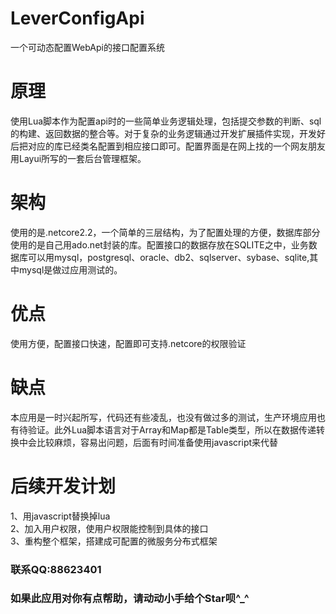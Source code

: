 # LeverConfigApi
一个可动态配置WebApi的接口配置系统

# 原理
使用Lua脚本作为配置api时的一些简单业务逻辑处理，包括提交参数的判断、sql的构建、返回数据的整合等。对于复杂的业务逻辑通过开发扩展插件实现，开发好后把对应的库已经类名配置到相应接口即可。配置界面是在网上找的一个网友朋友用Layui所写的一套后台管理框架。

# 架构
使用的是.netcore2.2，一个简单的三层结构，为了配置处理的方便，数据库部分使用的是自己用ado.net封装的库。配置接口的数据存放在SQLITE之中，业务数据库可以用mysql，postgresql、oracle、db2、sqlserver、sybase、sqlite,其中mysql是做过应用测试的。

# 优点
使用方便，配置接口快速，配置即可支持.netcore的权限验证

# 缺点
本应用是一时兴起所写，代码还有些凌乱，也没有做过多的测试，生产环境应用也有待验证。此外Lua脚本语言对于Array和Map都是Table类型，所以在数据传递转换中会比较麻烦，容易出问题，后面有时间准备使用javascript来代替

# 后续开发计划
1、用javascript替换掉lua  
2、加入用户权限，使用户权限能控制到具体的接口  
3、重构整个框架，搭建成可配置的微服务分布式框架  

### 联系QQ:88623401

### 如果此应用对你有点帮助，请动动小手给个Star呗^_^
